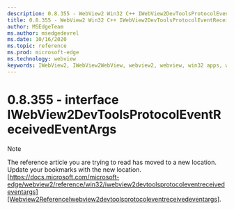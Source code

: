 ```yaml
---
description: 0.8.355 - WebView2 Win32 C++ IWebView2DevToolsProtocolEventReceivedEventArgs
title: 0.8.355 - WebView2 Win32 C++ IWebView2DevToolsProtocolEventReceivedEventArgs
author: MSEdgeTeam
ms.author: msedgedevrel
ms.date: 10/16/2020
ms.topic: reference
ms.prod: microsoft-edge
ms.technology: webview
keywords: IWebView2, IWebView2WebView, webview2, webview, win32 apps, win32, edge
---
```


# 0.8.355 - interface IWebView2DevToolsProtocolEventReceivedEventArgs 

> [!NOTE]
> The reference article you are trying to read has moved to a new location.  
> Update your bookmarks with the new location.  
> [https://docs.microsoft.com/microsoft-edge/webview2/reference/win32/iwebview2devtoolsprotocoleventreceivedeventargs][Webview2ReferenceIwebview2devtoolsprotocoleventreceivedeventargs].  

[Webview2ReferenceIwebview2devtoolsprotocoleventreceivedeventargs]: /microsoft-edge/webview2/reference/win32/iwebview2devtoolsprotocoleventreceivedeventargs "interface IWebView2DevToolsProtocolEventReceivedEventArgs | Microsoft Docs"
